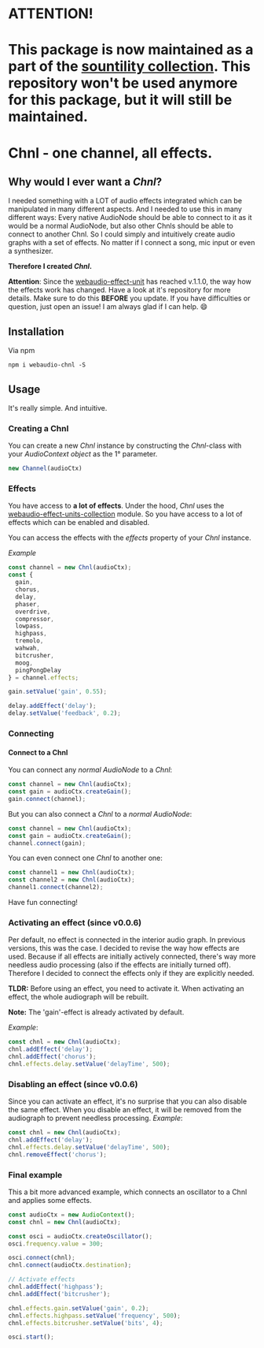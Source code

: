 # ATTENTION!
# This package is now maintained as a part of the [sountility collection](https://github.com/scriptify/sountility). This repository won't be used anymore for this package, but it will still be maintained.

# Chnl - one channel, all effects.

## Why would I ever want a _Chnl_?

I needed something with a LOT of audio effects integrated which can be manipulated in many different aspects. And I needed to use this in many different ways: Every native AudioNode should be able to connect to it as it would be a normal AudioNode, but also other Chnls should be able to connect to another Chnl.
So I could simply and intuitively create audio graphs with a set of effects.
No matter if I connect a song, mic input or even a synthesizer.

__Therefore I created _Chnl_.__

__Attention__: Since the [webaudio-effect-unit](https://github.com/scriptify/webaudio-effect-unit) has reached v.1.1.0, the way how the effects work has changed. Have a look at it's repository for more details. Make sure to do this __BEFORE__ you update. If you have difficulties or question, just open an issue! I am always glad if I can help. :smile:
## Installation
Via npm
```
npm i webaudio-chnl -S
```


## Usage
It's really simple. And intuitive.
### Creating a __Chnl__
You can create a new _Chnl_ instance by constructing the _Chnl_-class with your _AudioContext object_ as the 1° parameter.
```javascript
new Channel(audioCtx)
```

### Effects
You have access to __a lot of effects__.
Under the hood, _Chnl_ uses the [webaudio-effect-units-collection](https://github.com/scriptify/webaudio-effect-units-collection) module. So you have access to a lot of effects which can be enabled and disabled.

You can access the effects with the _effects_ property of your _Chnl_ instance.


_Example_
```javascript
const channel = new Chnl(audioCtx);
const {
  gain,
  chorus,
  delay,
  phaser,
  overdrive,
  compressor,
  lowpass,
  highpass,
  tremolo,
  wahwah,
  bitcrusher,
  moog,
  pingPongDelay
} = channel.effects;

gain.setValue('gain', 0.55);

delay.addEffect('delay');
delay.setValue('feedback', 0.2);
```

### Connecting
#### Connect to a Chnl
You can connect any _normal AudioNode_ to a _Chnl_:
```javascript
const channel = new Chnl(audioCtx);
const gain = audioCtx.createGain();
gain.connect(channel);
```
But you can also connect a _Chnl_ to a _normal AudioNode_:
```javascript
const channel = new Chnl(audioCtx);
const gain = audioCtx.createGain();
channel.connect(gain);
```
You can even connect one _Chnl_ to another one:
```javascript
const channel1 = new Chnl(audioCtx);
const channel2 = new Chnl(audioCtx);
channel1.connect(channel2);
```
Have fun connecting!

### Activating an effect (since v0.0.6)
Per default, no effect is connected in the interior audio graph. In previous versions, this was the case. I decided to revise the way how effects are used. Because if all effects are initially actively connected, there's way more needless audio processing (also if the effects are initially turned off). Therefore I decided to connect the effects only if they are explicitly needed.

__TLDR:__ Before using an effect, you need to activate it. When activating an effect, the whole audiograph will be rebuilt.

__Note:__ The 'gain'-effect is already activated by default.

_Example_:
```javascript
const chnl = new Chnl(audioCtx);
chnl.addEffect('delay');
chnl.addEffect('chorus');
chnl.effects.delay.setValue('delayTime', 500);
```

### Disabling an effect (since v0.0.6)
Since you can activate an effect, it's no surprise that you can also disable the same effect. When you disable an effect, it will be removed from the audiograph to prevent needless processing.
_Example_:
```javascript
const chnl = new Chnl(audioCtx);
chnl.addEffect('delay');
chnl.effects.delay.setValue('delayTime', 500);
chnl.removeEffect('chorus');
```

### Final example
This a bit more advanced example, which connects an oscillator to a Chnl and applies some effects.
```javascript
const audioCtx = new AudioContext();
const chnl = new Chnl(audioCtx);

const osci = audioCtx.createOscillator();
osci.frequency.value = 300;

osci.connect(chnl);
chnl.connect(audioCtx.destination);

// Activate effects
chnl.addEffect('highpass');
chnl.addEffect('bitcrusher');

chnl.effects.gain.setValue('gain', 0.2);
chnl.effects.highpass.setValue('frequency', 500);
chnl.effects.bitcrusher.setValue('bits', 4);

osci.start();
```
